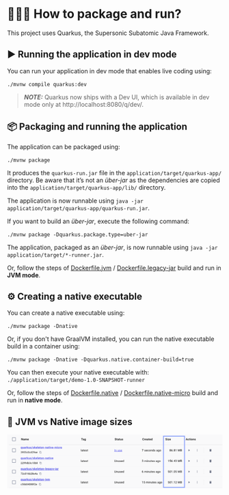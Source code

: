 # 🤷🏻‍♂️ How to package and run?

This project uses Quarkus, the Supersonic Subatomic Java Framework.

## ▶ Running the application in dev mode

You can run your application in dev mode that enables live coding using:

```shell script
./mvnw compile quarkus:dev
```

> **_NOTE:_**  Quarkus now ships with a Dev UI, which is available in dev mode only
> at http://localhost:8080/q/dev/.

## 📦 Packaging and running the application

The application can be packaged using:

```shell script
./mvnw package
```

It produces the `quarkus-run.jar` file in the `application/target/quarkus-app/` directory.
Be aware that it’s not an _über-jar_ as the dependencies are copied into
the `application/target/quarkus-app/lib/` directory.

The application is now runnable using `java -jar application/target/quarkus-app/quarkus-run.jar`.

If you want to build an _über-jar_, execute the following command:

```shell script
./mvnw package -Dquarkus.package.type=uber-jar
```

The application, packaged as an _über-jar_, is now runnable using `java -jar application/target/*-runner.jar`.

Or, follow the steps of [Dockerfile.jvm](https://github.com/lionelgt/java-hexagonal-ddd-quarkus-skeleton/blob/main/docker/Dockerfile.jvm) / [Dockerfile.legacy-jar](https://github.com/lionelgt/java-hexagonal-ddd-quarkus-skeleton/blob/main/docker/Dockerfile.legacy-jar) build and run in **JVM mode**.


## ⚙️ Creating a native executable

You can create a native executable using:

```shell script
./mvnw package -Dnative
```

Or, if you don't have GraalVM installed, you can run the native executable build in a container
using:

```shell script
./mvnw package -Dnative -Dquarkus.native.container-build=true
```

You can then execute your native executable with: `./application/target/demo-1.0-SNAPSHOT-runner`

Or, follow the steps of [Dockerfile.native](https://github.com/lionelgt/java-hexagonal-ddd-quarkus-skeleton/blob/main/docker/Dockerfile.native) / [Dockerfile.native-micro](https://github.com/lionelgt/java-hexagonal-ddd-quarkus-skeleton/blob/main/docker/Dockerfile.native-micro) build and run in **native mode**.

## 🤼 JVM vs Native image sizes

![JVM vs Native](https://raw.githubusercontent.com/lionelgt/java-hexagonal-ddd-quarkus-skeleton/main/docs/img/jvm-vs-native-image-sizes.png)
